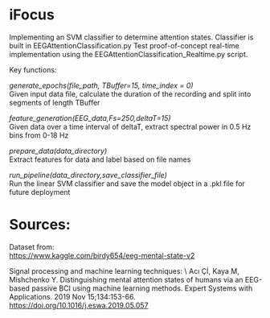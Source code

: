 # iFocus
Implementing an SVM classifier to determine attention states. Classifier is built in EEGAttentionClassification.py
Test proof-of-concept real-time implementation using the EEGAttentionClassification_Realtime.py script. 

Key functions:

*generate_epochs(file_path, TBuffer=15, time_index = 0)*\
Given input data file, calculate the duration of the recording and split into segments of length TBuffer

*feature_generation(EEG_data,Fs=250,deltaT=15)*\
Given data over a time interval of deltaT, extract spectral power in 0.5 Hz bins from 0-18 Hz

*prepare_data(data_directory)*\
Extract features for data and label based on file names

*run_pipeline(data_directory,save_classifier_file)*\
Run the linear SVM classifier and save the model object in a .pkl file for future deployment

# Sources:

Dataset from: \
https://www.kaggle.com/birdy654/eeg-mental-state-v2

Signal processing and machine learning techniques: \ 
Acı Çİ, Kaya M, Mishchenko Y. Distinguishing mental attention states of humans via an EEG-based passive BCI using machine learning methods. Expert Systems with Applications. 2019 Nov 15;134:153-66. https://doi.org/10.1016/j.eswa.2019.05.057

